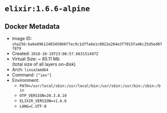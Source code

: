 # `elixir:1.6.6-alpine`

## Docker Metadata

- Image ID: `sha256:ba6e8961240345066f7ec9c1dffa4e1c0822e264e3f7015fa46c25d5ed07f879`
- Created: `2018-10-19T23:06:57.663151497Z`
- Virtual Size: ~ 85.11 Mb  
  (total size of all layers on-disk)
- Arch: `linux`/`amd64`
- Command: `["iex"]`
- Environment:
  - `PATH=/usr/local/sbin:/usr/local/bin:/usr/sbin:/usr/bin:/sbin:/bin`
  - `OTP_VERSION=20.3.8.10`
  - `ELIXIR_VERSION=v1.6.6`
  - `LANG=C.UTF-8`
